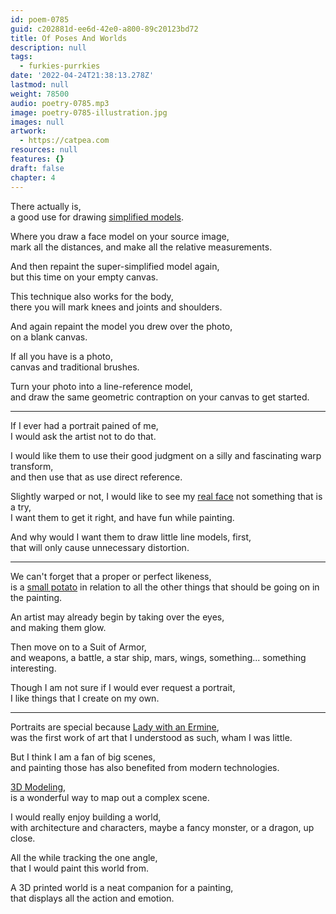 ```yaml
---
id: poem-0785
guid: c202881d-ee6d-42e0-a800-89c20123bd72
title: Of Poses And Worlds
description: null
tags:
  - furkies-purrkies
date: '2022-04-24T21:38:13.278Z'
lastmod: null
weight: 78500
audio: poetry-0785.mp3
image: poetry-0785-illustration.jpg
images: null
artwork:
  - https://catpea.com
resources: null
features: {}
draft: false
chapter: 4
---
```


There actually is,\
a good use for drawing [simplified models](https://www.youtube.com/watch?v=_ZlqtNmMICQ).

Where you draw a face model on your source image,\
mark all the distances, and make all the relative measurements.

And then repaint the super-simplified model again,\
but this time on your empty canvas.

This technique also works for the body,\
there you will mark knees and joints and shoulders.

And again repaint the model you drew over the photo,\
on a blank canvas.

If all you have is a photo,\
canvas and traditional brushes.

Turn your photo into a line-reference model,\
and draw the same geometric contraption on your canvas to get started.

---

If I ever had a portrait pained of me,\
I would ask the artist not to do that.

I would like them to use their good judgment on a silly and fascinating warp transform,\
and then use that as use direct reference.

Slightly warped or not, I would like to see my [real face](https://www.youtube.com/watch?v=tnd4CtXmQTE) not something that is a try,\
I want them to get it right, and have fun while painting.

And why would I want them to draw little line models, first,\
that will only cause unnecessary distortion.

---

We can't forget that a proper or perfect likeness,\
is a [small potato](https://www.youtube.com/watch?v=d58P2hSxbEk) in relation to all the other things that should be going on in the painting.

An artist may already begin by taking over the eyes,\
and making them glow.

Then move on to a Suit of Armor,\
and weapons, a battle, a star ship, mars, wings, something... something interesting.

Though I am not sure if I would ever request a portrait,\
I like things that I create on my own.

---

Portraits are special because [Lady with an Ermine](https://en.wikipedia.org/wiki/Lady_with_an_Ermine),\
was the first work of art that I understood as such, wham I was little.

But I think I am a fan of big scenes,\
and painting those has also benefited from modern technologies.

[3D Modeling](https://www.youtube.com/watch?v=9xAumJRKV6A),\
is a wonderful way to map out a complex scene.

I would really enjoy building a world,\
with architecture and characters, maybe a fancy monster, or a dragon, up close.

All the while tracking the one angle,\
that I would paint this world from.

A 3D printed world is a neat companion for a painting,\
that displays all the action and emotion.
